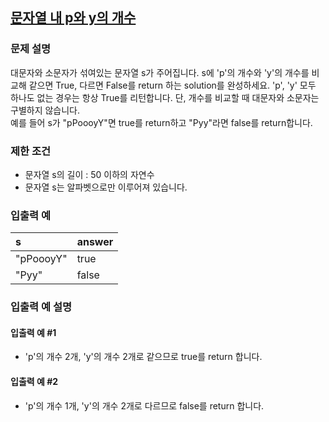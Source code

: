 ## [문자열 내 p와 y의 개수](https://programmers.co.kr/learn/courses/30/lessons/12916)
### 문제 설명
대문자와 소문자가 섞여있는 문자열 s가 주어집니다. s에 'p'의 개수와 'y'의 개수를 비교해 같으면 True, 다르면 False를 return 하는 solution를 완성하세요. 'p', 'y' 모두 하나도 없는 경우는 항상 True를 리턴합니다. 단, 개수를 비교할 때 대문자와 소문자는 구별하지 않습니다.<br>
예를 들어 s가 "pPoooyY"면 true를 return하고 "Pyy"라면 false를 return합니다.

### 제한 조건
- 문자열 s의 길이 : 50 이하의 자연수
- 문자열 s는 알파벳으로만 이루어져 있습니다.

### 입출력 예

|s|answer|
|:--|:--|
|"pPoooyY"|true|
|"Pyy"|false|

### 입출력 예 설명
#### 입출력 예 #1
- 'p'의 개수 2개, 'y'의 개수 2개로 같으므로 true를 return 합니다.

#### 입출력 예 #2
- 'p'의 개수 1개, 'y'의 개수 2개로 다르므로 false를 return 합니다.
